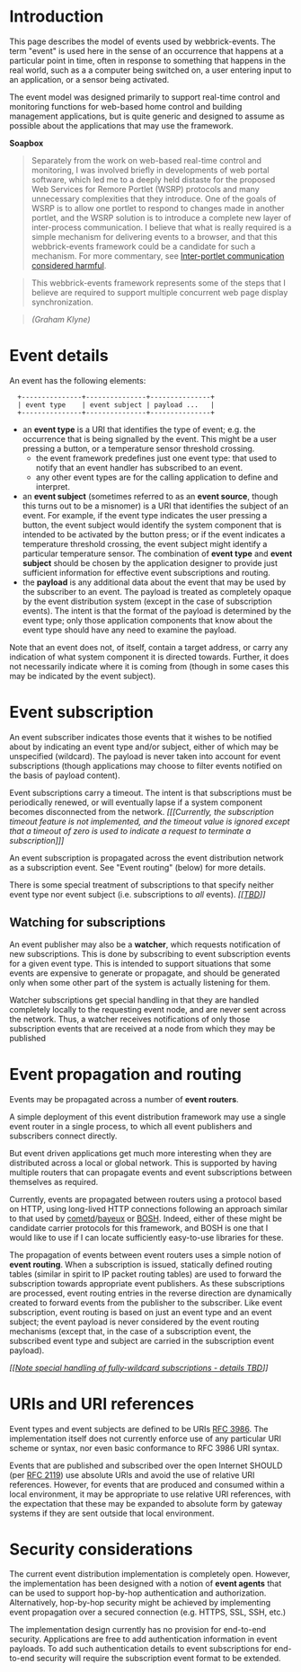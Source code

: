 # Introduction #

This page describes the model of events used by webbrick-events.  The term "event" is used here in the sense of an occurrence that happens at a particular point in time, often in response to something that happens in the real world, such as a a computer being switched on, a user entering input to an application, or a sensor being activated.

The event model was designed primarily to support real-time control and monitoring functions for web-based home control and building management applications, but is quite generic and designed to assume as possible about the applications that may use the framework.

**Soapbox**

> Separately from the work on web-based real-time control and monitoring, I was involved briefly in developments of web portal software, which led me to a deeply held distaste for the proposed Web Services for Remore Portlet (WSRP) protocols and many unnecessary complexities that they introduce.  One of the goals of WSRP is to allow one portlet to respond to changes made in another portlet, and the WSRP solution is to introduce a complete new layer of inter-process communication.  I believe that what is really required is a simple mechanism for delivering events to a browser, and that this webbrick-events framework could be a candidate for such a mechanism.  For more commentary, see [Inter-portlet communication considered harmful](http://wiki.oss-watch.ac.uk/InterPortletCommunicationConsideredHarmful).

> This webbrick-events framework represents some of the steps that I believe are required to support multiple concurrent web page display synchronization.

> _(Graham Klyne)_


# Event details #

An event has the following elements:

```
  +---------------+---------------+---------------+
  | event type    | event subject | payload ...   |
  +---------------+---------------+---------------+
```

  * an **event type** is a URI that identifies the type of event; e.g. the occurrence that is being signalled by the event.  This might be a user pressing a button, or a temperature sensor threshold crossing.
    * the event framework predefines just one event type:  that used to notify that an event handler has subscribed to an event.
    * any other event types are for the calling application to define and interpret.
  * an **event subject** (sometimes referred to as an **event source**, though this turns out to be a misnomer) is a URI that identifies the subject of an event.  For example, if the event type indicates the user pressing a button, the event subject would identify the system component that is intended to be activated by the button press;  or if the event indicates a temperature threshold crossing, the event subject might identify a particular temperature sensor.  The combination of **event type** and **event subject** should be chosen by the application designer to provide just sufficient information for effective event subscriptions and routing.
  * the **payload** is any additional data about the event that may be used by the subscriber to an event.  The payload is treated as completely opaque by the event distribution system (except in the case of subscription events).  The intent is that the format of the payload is determined by the event type; only those application components that know about the event type should have any need to examine the payload.

Note that an event does not, of itself, contain a target address, or carry any indication of what system component it is directed towards.  Further, it does not necessarily indicate where it is coming from (though in some cases this may be indicated by the event subject).


# Event subscription #

An event subscriber indicates those events that it wishes to be notified about by indicating an event type and/or subject, either of which may be unspecified (wildcard).  The payload is never taken into account for event subscriptions (though applications may choose to filter events notified on the basis of payload content).

Event subscriptions carry a timeout.  The intent is that subscriptions must be periodically renewed, or will eventually lapse if a system component becomes disconnected from the network.  _[[[Currently, the subscription timeout feature is not implemented, and the timeout value is ignored except that a timeout of zero is used to indicate a request to terminate a subscription]]]_

An event subscription is propagated across the event distribution network as a subscription event.  See "Event routing" (below) for more details.

There is some special treatment of subscriptions to that specify neither event type nor event subject (i.e. subscriptions to _all_ events).  _[[[TBD](Details.md)]]_


## Watching for subscriptions ##

An event publisher may also be a **watcher**, which requests notification of new subscriptions.  This is done by subscribing to event subscription events for a given event type.  This is intended to support situations that some events are expensive to generate or propagate, and should be generated only when some other part of the system is actually listening for them.

Watcher subscriptions get special handling in that they are handled completely locally to the requesting event node, and are never sent across the network.  Thus, a watcher receives notifications of only those subscription events that are received at a node from which they may be published


# Event propagation and routing #

Events may be propagated across a number of **event routers**.

A simple deployment of this event distribution framework may use a single event router in a single process, to which all event publishers and subscribers connect directly.

But event driven applications get much more interesting when they are distributed across a local or global network.  This is supported by having multiple routers that can propagate events and event subscriptions between themselves as required.

Currently, events are propagated between routers using a protocol based on HTTP, using long-lived HTTP connections following an approach similar to that used by [cometd](http://cometdproject.dojotoolkit.org/)/[bayeux](http://svn.cometd.com/trunk/bayeux/bayeux.html) or [BOSH](http://xmpp.org/extensions/xep-0124.html).  Indeed, either of these might be candidate carrier protocols for this framework, and BOSH is one that I would like to use if I can locate sufficiently easy-to-use libraries for these.

The propagation of events between event routers uses a simple notion of **event routing**.  When a subscription is issued, statically defined routing tables (similar in spirit to IP packet routing tables) are used to forward the subscription towards appropriate event publishers.  As these subscriptions are processed, event routing entries in the reverse direction are dynamically created to forward events from the publisher to the subscriber.  Like event subscription, event routing is based on just an event type and an event subject;  the event payload is never considered by the event routing mechanisms (except that, in the case of a subscription event, the subscribed event type and subject are carried in the subscription event payload).

_[[[Note special handling of fully-wildcard subscriptions - details TBD](.md)]]_


# URIs and URI references #

Event types and event subjects are defined to be URIs [RFC 3986](http://www.ietf.org/rfc/rfc3986.txt).  The implementation itself does not currently enforce use of any particular URI scheme or syntax, nor even basic conformance to RFC 3986 URI syntax.

Events that are published and subscribed over the open Internet SHOULD (per [RFC 2119](http://www.ietf.org/rfc/rfc2119)) use absolute URIs and avoid the use of relative URI references.  However, for events that are produced and consumed within a local environment, it may be appropriate to use relative URI references, with the expectation that these may be expanded to absolute form by gateway systems if they are sent outside that local environment.


# Security considerations #

The current event distribution implementation is completely open.  However, the implementation has been designed with a notion of **event agents** that can be used to support hop-by-hop authentication and authorization.  Alternatively, hop-by-hop security might be achieved by implementing event propagation over a secured connection (e.g. HTTPS, SSL, SSH, etc.)

The implementation design currently has no provision for end-to-end security.  Applications are free to add authentication information in event payloads.  To add such authentication details to event subscriptions for end-to-end security will require the subscription event format to be extended.